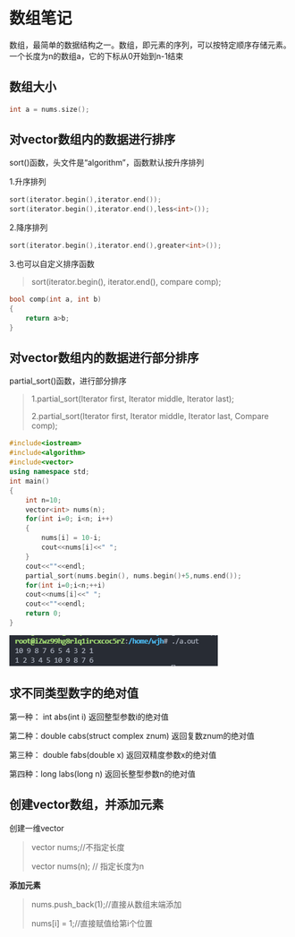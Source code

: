 # 数组笔记

数组，最简单的数据结构之一。数组，即元素的序列，可以按特定顺序存储元素。一个长度为n的数组a，它的下标从0开始到n-1结束

## 数组大小

```c++
int a = nums.size();
```

## 对vector数组内的数据进行排序

sort()函数，头文件是“algorithm”，函数默认按升序排列

1.升序排列

```c++
sort(iterator.begin(),iterator.end());
sort(iterator.begin(),iterator.end(),less<int>());
```

2.降序排列

```c++
sort(iterator.begin(),iterator.end(),greater<int>());
```

3.也可以自定义排序函数

> sort(iterator.begin(), iterator.end(), compare comp);

```c++
bool comp(int a, int b)
{
	return a>b;
}
```

## 对vector数组内的数据进行部分排序

partial_sort()函数，进行部分排序

> 1.partial_sort(Iterator first, Iterator middle, Iterator last);
>
> 2.partial_sort(Iterator first, Iterator middle, Iterator last, Compare comp);

```c++
#include<iostream>
#include<algorithm>
#include<vector>
using namespace std;
int main()
{
    int n=10;
    vector<int> nums(n);
    for(int i=0; i<n; i++)
    {
        nums[i] = 10-i;
        cout<<nums[i]<<" ";
    }
    cout<<""<<endl;
    partial_sort(nums.begin(), nums.begin()+5,nums.end());
    for(int i=0;i<n;++i)
    cout<<nums[i]<<" ";
    cout<<""<<endl;
    return 0;
}
```

![63e631258c36a00d84af7a1aa1295cf](photo/63e631258c36a00d84af7a1aa1295cf.png)

## 求不同类型数字的绝对值

第一种： int abs(int i) 返回整型参数i的绝对值

第二种：double cabs(struct complex znum) 返回复数znum的绝对值

第三种： double fabs(double x) 返回双精度参数x的绝对值

第四种：long labs(long n) 返回长整型参数n的绝对值

## 创建vector数组，并添加元素

创建一维vector

> vector<int> nums;//不指定长度
>
> vector<int> nums(n); // 指定长度为n 

 **添加元素** 

> nums.push_back(1);//直接从数组末端添加
>
> nums[i] = 1;//直接赋值给第i个位置